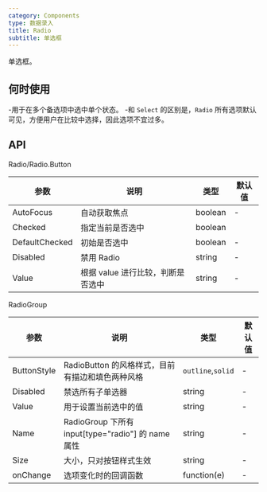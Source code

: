 ```yaml
---
category: Components
type: 数据录入
title: Radio
subtitle: 单选框
---
```


单选框。

## 何时使用

-用于在多个备选项中选中单个状态。
-和 `Select` 的区别是，`Radio` 所有选项默认可见，方便用户在比较中选择，因此选项不宜过多。



## API
Radio/Radio.Button

| 参数             | 说明                                         | 类型          | 默认值    |
| ---------------- | -------------------------------------------- | ------------- | --------- |
| AutoFocus | 自动获取焦点                               | boolean        | -         |
| Checked            | 指定当前是否选中           | boolean         |
| DefaultChecked            | 初始是否选中          | boolean         |-       |
| Disabled |	禁用 Radio        | string        | -         |
| Value              | 根据 value 进行比较，判断是否选中        | string        | -        |

RadioGroup

| 参数             | 说明                                         | 类型          | 默认值    |
| ---------------- | -------------------------------------------- | ------------- | --------- |
| ButtonStyle            | RadioButton 的风格样式，目前有描边和填色两种风格          | `outline`,`solid`         |-       |
| Disabled |禁选所有子单选器       | string        | -         |
| Value              | 用于设置当前选中的值        | string        | -        |
| Name            | RadioGroup 下所有 input[type="radio"] 的 name 属性          | string         |-       |
| Size |	大小，只对按钮样式生效        | string        | -         |
| onChange              | 选项变化时的回调函数       | function(e)        | -        |
